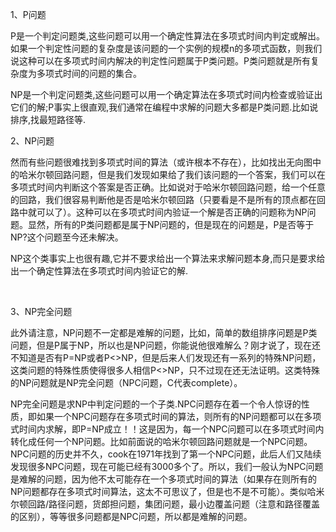 1、P问题

P是一个判定问题类,这些问题可以用一个确定性算法在多项式时间内判定或解出。如果一个判定性问题的复杂度是该问题的一个实例的规模n的多项式函数，则我们说这种可以在多项式时间内解决的判定性问题属于P类问题。P类问题就是所有复杂度为多项式时间的问题的集合。



NP是一个判定问题类,这些问题可以用一个确定算法在多项式时间内检查或验证出它们的解;P事实上很直观,我们通常在编程中求解的问题大多都是P类问题.比如说排序,找最短路径等.

2、NP问题

然而有些问题很难找到多项式时间的算法（或许根本不存在），比如找出无向图中的哈米尔顿回路问题，但是我们发现如果给了我们该问题的一个答案，我们可以在多项式时间内判断这个答案是否正确。比如说对于哈米尔顿回路问题，给一个任意的回路，我们很容易判断他是否是哈米尔顿回路（只要看是不是所有的顶点都在回路中就可以了）。这种可以在多项式时间内验证一个解是否正确的问题称为NP问题。显然，所有的P类问题都是属于NP问题的，但是现在的问题是，P是否等于NP?这个问题至今还未解决。

NP这个类事实上也很有趣,它并不要求给出一个算法来求解问题本身,而只是要求给出一个确定性算法在多项式时间内验证它的解.

 

3、NP完全问题

此外请注意，NP问题不一定都是难解的问题，比如，简单的数组排序问题是P类问题，但是P属于NP，所以也是NP问题，你能说他很难解么？刚才说了，现在还不知道是否有P=NP或者P<>NP，但是后来人们发现还有一系列的特殊NP问题，这类问题的特殊性质使得很多人相信P<>NP，只不过现在还无法证明。这类特殊的NP问题就是NP完全问题（NPC问题，C代表complete）。

NP完全问题是求NP中判定问题的一个子类.NPC问题存在着一个令人惊讶的性质，即如果一个NPC问题存在多项式时间的算法，则所有的NP问题都可以在多项式时间内求解，即P=NP成立！！这是因为，每一个NPC问题可以在多项式时间内转化成任何一个NP问题。比如前面说的哈米尔顿回路问题就是一个NPC问题。NPC问题的历史并不久，cook在1971年找到了第一个NPC问题，此后人们又陆续发现很多NPC问题，现在可能已经有3000多个了。所以，我们一般认为NPC问题是难解的问题，因为他不太可能存在一个多项式时间的算法（如果存在则所有的NP问题都存在多项式时间算法，这太不可思议了，但是也不是不可能）。类似哈米尔顿回路/路径问题，货郎担问题，集团问题，最小边覆盖问题（注意和路径覆盖的区别），等等很多问题都是NPC问题，所以都是难解的问题。